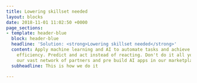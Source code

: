 ```yaml
---
title: Lowering skillset needed
layout: blocks
date: 2018-11-01 11:02:50 +0000
page_sections:
- template: header-blue
  block: header-blue
  headline: 'Solution: <strong>Lowering skillset needed</strong>'
  content: Apply machine learning and AI to automate tasks and achieve better operational
    efficiency. Predict and act instead of reacting. Don't do it all yourselve. Use
    our vast network of partners and pre build AI apps in our marketplace.
  subheadline: This is how we do it

---
```

